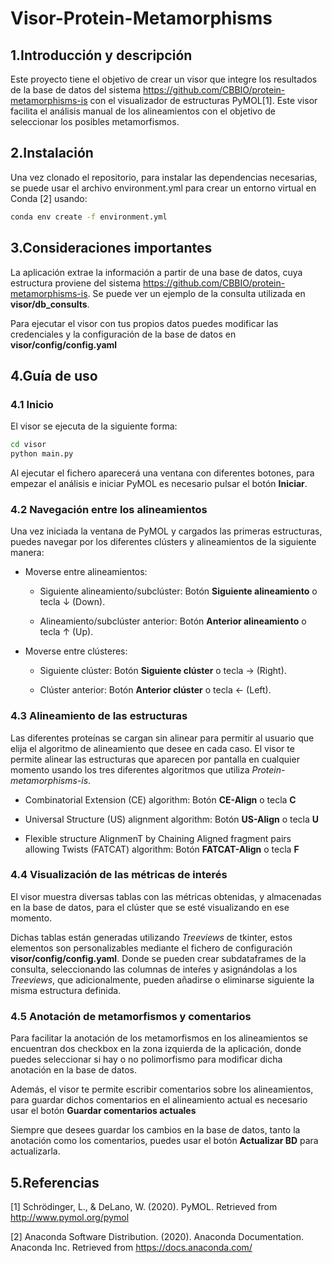 # Visor-Protein-Metamorphisms
## 1.Introducción y descripción
Este proyecto tiene el objetivo de crear un visor que integre los resultados de la base de datos del sistema https://github.com/CBBIO/protein-metamorphisms-is con el visualizador de estructuras PyMOL[1]. Este visor facilita el análisis manual de los alineamientos con el objetivo de seleccionar los posibles metamorfismos.

## 2.Instalación
Una vez clonado el repositorio, para instalar las dependencias necesarias, se puede usar el archivo environment.yml para crear un entorno virtual en Conda [2] usando:

```bash
conda env create -f environment.yml
```

## 3.Consideraciones importantes
La aplicación extrae la información a partir de una base de datos, cuya estructura proviene del sistema https://github.com/CBBIO/protein-metamorphisms-is. Se puede ver un ejemplo de la consulta utilizada en **visor/db_consults**.

Para ejecutar el visor con tus propios datos puedes modificar las credenciales y la configuración de la base de datos en **visor/config/config.yaml**

## 4.Guía de uso
### 4.1 Inicio
El visor se ejecuta de la siguiente forma:

```bash
cd visor
python main.py
```

Al ejecutar el fichero aparecerá una ventana con diferentes botones, para empezar el análisis e iniciar PyMOL es necesario pulsar el botón **Iniciar**. 

### 4.2 Navegación entre los alineamientos

Una vez iniciada la ventana de PyMOL y cargados las primeras estructuras, puedes navegar por los diferentes clústers y alineamientos de la siguiente manera:

- Moverse entre alineamientos:

    - Siguiente alineamiento/subclúster: Botón **Siguiente alineamiento** o tecla ↓ (Down).

    - Alineamiento/subclúster anterior: Botón **Anterior alineamiento** o tecla ↑ (Up).

- Moverse entre clústeres:

    - Siguiente clúster: Botón **Siguiente clúster** o tecla → (Right).

    - Clúster anterior: Botón **Anterior clúster** o tecla ← (Left).

### 4.3 Alineamiento de las estructuras

Las diferentes proteínas se cargan sin alinear para permitir al usuario que elija el algoritmo de alineamiento que desee en cada caso. El visor te permite alinear las estructuras que aparecen por pantalla en cualquier momento usando los tres diferentes algoritmos que utiliza *Protein-metamorphisms-is*.

- Combinatorial Extension (CE) algorithm: Botón **CE-Align** o tecla **C**

- Universal Structure (US) alignment algorithm: Botón **US-Align** o tecla **U**

- Flexible structure AlignmenT by Chaining Aligned fragment pairs allowing Twists (FATCAT) algorithm: Botón **FATCAT-Align** o tecla **F**

### 4.4 Visualización de las métricas de interés

El visor muestra diversas tablas con las métricas obtenidas, y almacenadas en la base de datos, para el clúster que se esté visualizando en ese momento.

Dichas tablas están generadas utilizando *Treeviews* de tkinter, estos elementos son personalizables mediante el fichero de configuración **visor/config/config.yaml**. Donde se pueden crear subdataframes de la consulta, seleccionando las columnas de inteŕes y asignándolas a los *Treeviews*, que adicionalmente, pueden añadirse o eliminarse siguiente la misma estructura definida.

### 4.5 Anotación de metamorfismos y comentarios

Para facilitar la anotación de los metamorfismos en los alineamientos se encuentran dos checkbox en la zona izquierda de la aplicación, donde puedes seleccionar si hay o no polimorfismo para modificar dicha anotación en la base de datos.

Además, el visor te permite escribir comentarios sobre los alineamientos, para guardar dichos comentarios en el alineamiento actual es necesario usar el botón **Guardar comentarios actuales**

Siempre que desees guardar los cambios en la base de datos, tanto la anotación como los comentarios, puedes usar el botón **Actualizar BD** para actualizarla.

## 5.Referencias
[1] Schrödinger, L., & DeLano, W. (2020). PyMOL. Retrieved from http://www.pymol.org/pymol

[2] Anaconda Software Distribution. (2020). Anaconda Documentation. Anaconda Inc. Retrieved from https://docs.anaconda.com/
